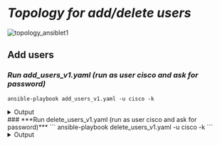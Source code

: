 
# ***Topology for add/delete users***

![topology_ansiblet1](https://user-images.githubusercontent.com/50756076/58367722-a2c46780-7ee2-11e9-83c0-2cfe1c9e01cd.jpg)

## Add users

### ***Run add_users_v1.yaml (run as user cisco and ask for password)***
```
ansible-playbook add_users_v1.yaml -u cisco -k
```
<details>
<summary>Output</summary>
<pre>

PLAY [Routers] *******************************************************************************************************************

TASK [Add users cli] *************************************************************************************************************
changed: [R10]
changed: [R4]
changed: [R1]
changed: [R7]
changed: [R2]
changed: [R3]
changed: [R8]
changed: [R5]
changed: [R9]
changed: [R6]

TASK [Show users] ****************************************************************************************************************
ok: [R10]
ok: [R1]
ok: [R7]
ok: [R4]
ok: [R2]
ok: [R8]
ok: [R3]
ok: [R5]
ok: [R9]
ok: [R6]

TASK [debug] *********************************************************************************************************************
ok: [R7] => {
    "user.stdout_lines": [
        [
            "username cisco privilege 15 secret 5 $1$JhMs$md2lzXu6XVeRCpqf7Fkxj0",
            "username krzys privilege 15 secret 5 $1$xPEr$L0/2HtroxrIx/pKhRbfQe1",
            "username maciek privilege 15 secret 5 $1$4J4C$WHvkmpho/OFJ3eejotrUE1",
            "username adam privilege 15 secret 5 $1$4kcA$9Nj/hsXSrvrRLWu47KLLQ0",
            "username ola privilege 15 secret 5 $1$C4dh$jxEbth2oaH.1NYdFf6jSl."
        ]
    ]
}
ok: [R2] => {
    "user.stdout_lines": [
        [
            "username cisco privilege 15 secret 5 $1$OM/E$VswczdJwbqvFfLcthiGaA0",
            "username krzys privilege 15 secret 5 $1$dhWR$4sIbkz011mAEcZ95KY5yY1",
            "username maciek privilege 15 secret 5 $1$F3at$LFjRc5GkhkN5yuYwiTNWA0",
            "username adam privilege 15 secret 5 $1$jGX.$H6ULOfv5PeDHvJSv1DSfZ0",
            "username ola privilege 15 secret 5 $1$CO5v$.2cfE63OjszLvUUrRSyVh."
        ]
    ]
}
ok: [R10] => {
    "user.stdout_lines": [
        [
            "username cisco privilege 15 secret 5 $1$eZ7H$Q.5UxpjUWNDKZde3mdhO/0",
            "username krzys privilege 15 secret 5 $1$EGF2$IqRapRvy1LA8kqalPSfBG/",
            "username maciek privilege 15 secret 5 $1$YEVV$5QKwo/MdKxDU2csvdp4.f.",
            "username adam privilege 15 secret 5 $1$pTnX$4Fr5UJIr8.Pby5mlJAusu0",
            "username ola privilege 15 secret 5 $1$A/P7$8vOH2txw/ZzOMB8E2/67q0"
        ]
    ]
}
ok: [R1] => {
    "user.stdout_lines": [
        [
            "username cisco privilege 15 secret 5 $1$jlv/$wuFQnbRy0H.IKbFKHMM2p0",
            "username krzys privilege 15 secret 5 $1$vHcT$mU6WY7HNauJUW5jeXkZXl1",
            "username maciek privilege 15 secret 5 $1$w/Xj$ZcO0jcYm09UDNxTHwWHSO.",
            "username adam privilege 15 secret 5 $1$91x8$Lwe5HG3kLn3qQtHorRtuX/",
            "username ola privilege 15 secret 5 $1$WP7r$h8hKRJxik41ECYNidIh/4."
        ]
    ]
}
ok: [R4] => {
    "user.stdout_lines": [
        [
            "username cisco privilege 15 secret 5 $1$DHza$H4oU0u./egj/KzgYJvr0f0",
            "username krzys privilege 15 secret 5 $1$JzHh$rTN1PWn77rvbMhe4o/hy60",
            "username maciek privilege 15 secret 5 $1$FGtj$wVh3GTqAFK0BuH5q7oTmu/",
            "username adam privilege 15 secret 5 $1$2G90$hfdh96.pkVgOuxG6cW95R1",
            "username ola privilege 15 secret 5 $1$9kH5$0r4ibC2YM6cKH4XCAAOOZ1"
        ]
    ]
}
ok: [R8] => {
    "user.stdout_lines": [
        [
            "username cisco privilege 15 secret 5 $1$yO1.$MgFUekXeDqii/gEaBn2CY.",
            "username krzys privilege 15 secret 5 $1$/3/9$1XFGPp9vKd3MfASGexNGw1",
            "username maciek privilege 15 secret 5 $1$HmUQ$AQJhqwQdh9ymMZpbQGH4E.",
            "username adam privilege 15 secret 5 $1$5n8g$e.Nu3HOqchn2k3FgdSCLS/",
            "username ola privilege 15 secret 5 $1$/OiD$/4cLoSsjluAKJ7kX2xD0S/"
        ]
    ]
}
ok: [R3] => {
    "user.stdout_lines": [
        [
            "username cisco privilege 15 secret 5 $1$HDq2$f29x7e9ll.pyz9hjX2Z780",
            "username krzys privilege 15 secret 5 $1$EAdo$BtUCQYkiB6rlzAzifdQ0Z0",
            "username maciek privilege 15 secret 5 $1$dKQq$AULAqYHwC/Jjmqe9K/W8o0",
            "username adam privilege 15 secret 5 $1$XXit$PqZtPEk1C7/z7Tb4yp.RS.",
            "username ola privilege 15 secret 5 $1$me7w$DkN1qNlWIl.7qtqzYrzXH/"
        ]
    ]
}
ok: [R9] => {
    "user.stdout_lines": [
        [
            "username cisco privilege 15 secret 5 $1$0bV9$xDMQTI4dExOAGGqgzXQlH1",
            "username krzys privilege 15 secret 5 $1$drGJ$MvMU0DBJ.q/g2YnLw/NZp/",
            "username maciek privilege 15 secret 5 $1$Lk9d$/rMwpOl67/PG5ftKXWi8B0",
            "username adam privilege 15 secret 5 $1$YPAR$CfGnkTUjCxHnEKLKNgR1B/",
            "username ola privilege 15 secret 5 $1$pERu$qTcXsylA95fgbwFPdnSn7."
        ]
    ]
}
ok: [R6] => {
    "user.stdout_lines": [
        [
            "username cisco privilege 15 secret 5 $1$THAT$mLkSL8YaedYLY9to53PCf/",
            "username krzys privilege 15 secret 5 $1$0AEa$QQgDlO9mHm3TjHXWUVah.1",
            "username maciek privilege 15 secret 5 $1$w8uw$E5auK4sjWoqsyqPkWmNn2/",
            "username adam privilege 15 secret 5 $1$HumZ$I0oFDe2mVWqrHOcHKRIYl1",
            "username ola privilege 15 secret 5 $1$.PmB$GoqzDm1Glw9B5hVgUk8He0"
        ]
    ]
}
ok: [R5] => {
    "user.stdout_lines": [
        [
            "username cisco privilege 15 secret 5 $1$/Flb$0INw3P4/rIsWgp1feJnJo/",
            "username krzys privilege 15 secret 5 $1$BEq8$rRCf2TahEv7Va1lzBcbEE1",
            "username maciek privilege 15 secret 5 $1$yrA.$8ORI7kyLX5SmReir3MYhT1",
            "username adam privilege 15 secret 5 $1$nnTH$lV8MizjLY3lJn.44l5bIV1",
            "username ola privilege 15 secret 5 $1$Q865$PdlEqmPtGvB8TKnfhkjj/1"
        ]
    ]
}

TASK [Save running-config] *******************************************************************************************************
changed: [R10]
changed: [R4]
changed: [R1]
changed: [R2]
changed: [R7]
changed: [R3]
changed: [R5]
changed: [R8]
changed: [R6]
changed: [R9]

TASK [Compare startup to running-config] *****************************************************************************************
ok: [R10]
ok: [R4]
ok: [R1]
ok: [R7]
ok: [R2]
ok: [R8]
ok: [R3]
ok: [R9]
ok: [R5]
ok: [R6]

PLAY RECAP ***********************************************************************************************************************
R1                         : ok=5    changed=2    unreachable=0    failed=0    skipped=0    rescued=0    ignored=0
R10                        : ok=5    changed=2    unreachable=0    failed=0    skipped=0    rescued=0    ignored=0
R2                         : ok=5    changed=2    unreachable=0    failed=0    skipped=0    rescued=0    ignored=0
R3                         : ok=5    changed=2    unreachable=0    failed=0    skipped=0    rescued=0    ignored=0
R4                         : ok=5    changed=2    unreachable=0    failed=0    skipped=0    rescued=0    ignored=0
R5                         : ok=5    changed=2    unreachable=0    failed=0    skipped=0    rescued=0    ignored=0
R6                         : ok=5    changed=2    unreachable=0    failed=0    skipped=0    rescued=0    ignored=0
R7                         : ok=5    changed=2    unreachable=0    failed=0    skipped=0    rescued=0    ignored=0
R8                         : ok=5    changed=2    unreachable=0    failed=0    skipped=0    rescued=0    ignored=0
R9                         : ok=5    changed=2    unreachable=0    failed=0    skipped=0    rescued=0    ignored=0

</pre>
</details>
### ***Run delete_users_v1.yaml (run as user cisco and ask for password)***
```
ansible-playbook delete_users_v1.yaml -u cisco -k
```
<details>
<summary>Output</summary>
<pre>

PLAY [Routers] *******************************************************************************************************************

TASK [Delete users cli] **********************************************************************************************************
changed: [R10]
changed: [R4]
changed: [R7]
changed: [R1]
changed: [R2]
changed: [R3]
changed: [R8]
changed: [R5]
changed: [R9]
changed: [R6]

TASK [Show users] ****************************************************************************************************************
ok: [R10]
ok: [R4]
ok: [R1]
ok: [R2]
ok: [R7]
ok: [R3]
ok: [R8]
ok: [R9]
ok: [R5]
ok: [R6]

TASK [debug] *********************************************************************************************************************
ok: [R10] => {
    "user.stdout_lines": [
        [
            "username cisco privilege 15 secret 5 $1$eZ7H$Q.5UxpjUWNDKZde3mdhO/0"
        ]
    ]
}
ok: [R1] => {
    "user.stdout_lines": [
        [
            "username cisco privilege 15 secret 5 $1$jlv/$wuFQnbRy0H.IKbFKHMM2p0"
        ]
    ]
}
ok: [R7] => {
    "user.stdout_lines": [
        [
            "username cisco privilege 15 secret 5 $1$JhMs$md2lzXu6XVeRCpqf7Fkxj0"
        ]
    ]
}
ok: [R2] => {
    "user.stdout_lines": [
        [
            "username cisco privilege 15 secret 5 $1$OM/E$VswczdJwbqvFfLcthiGaA0"
        ]
    ]
}
ok: [R4] => {
    "user.stdout_lines": [
        [
            "username cisco privilege 15 secret 5 $1$DHza$H4oU0u./egj/KzgYJvr0f0"
        ]
    ]
}
ok: [R3] => {
    "user.stdout_lines": [
        [
            "username cisco privilege 15 secret 5 $1$HDq2$f29x7e9ll.pyz9hjX2Z780"
        ]
    ]
}
ok: [R8] => {
    "user.stdout_lines": [
        [
            "username cisco privilege 15 secret 5 $1$yO1.$MgFUekXeDqii/gEaBn2CY."
        ]
    ]
}
ok: [R5] => {
    "user.stdout_lines": [
        [
            "username cisco privilege 15 secret 5 $1$/Flb$0INw3P4/rIsWgp1feJnJo/"
        ]
    ]
}
ok: [R9] => {
    "user.stdout_lines": [
        [
            "username cisco privilege 15 secret 5 $1$0bV9$xDMQTI4dExOAGGqgzXQlH1"
        ]
    ]
}
ok: [R6] => {
    "user.stdout_lines": [
        [
            "username cisco privilege 15 secret 5 $1$THAT$mLkSL8YaedYLY9to53PCf/"
        ]
    ]
}

TASK [Save running-config] *******************************************************************************************************
changed: [R10]
changed: [R7]
changed: [R1]
changed: [R4]
changed: [R2]
changed: [R3]
changed: [R8]
changed: [R5]
changed: [R9]
changed: [R6]

TASK [Compare startup to running-config] *****************************************************************************************
ok: [R10]
ok: [R4]
ok: [R1]
ok: [R7]
ok: [R2]
ok: [R3]
ok: [R8]
ok: [R9]
ok: [R5]
ok: [R6]

PLAY RECAP ***********************************************************************************************************************
R1                         : ok=5    changed=2    unreachable=0    failed=0    skipped=0    rescued=0    ignored=0
R10                        : ok=5    changed=2    unreachable=0    failed=0    skipped=0    rescued=0    ignored=0
R2                         : ok=5    changed=2    unreachable=0    failed=0    skipped=0    rescued=0    ignored=0
R3                         : ok=5    changed=2    unreachable=0    failed=0    skipped=0    rescued=0    ignored=0
R4                         : ok=5    changed=2    unreachable=0    failed=0    skipped=0    rescued=0    ignored=0
R5                         : ok=5    changed=2    unreachable=0    failed=0    skipped=0    rescued=0    ignored=0
R6                         : ok=5    changed=2    unreachable=0    failed=0    skipped=0    rescued=0    ignored=0
R7                         : ok=5    changed=2    unreachable=0    failed=0    skipped=0    rescued=0    ignored=0
R8                         : ok=5    changed=2    unreachable=0    failed=0    skipped=0    rescued=0    ignored=0
R9                         : ok=5    changed=2    unreachable=0    failed=0    skipped=0    rescued=0    ignored=0

</pre>
</details>
